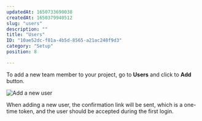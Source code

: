 ```yaml
---
updatedAt: 1650733690038
createdAt: 1650379940512
slug: "users"
description: ""
title: "Users"
ID: "10ae52dc-f81a-4b5d-8565-a21ac248f9d3"
category: "Setup"
position: 8

---
```

To add a new team member to your project, go to **Users** and click to **Add** button.

![Add a new user](/images/add-user.png)

When adding a new user, the confirmation link will be sent, which is a one-time token,  and the user should be accepted during the first login.